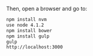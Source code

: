 Then, open a browser and go to:
```bash
npm install nvm
use node 4.1.2
npm install bower
npm install gulp
gulp
http://localhost:3000
